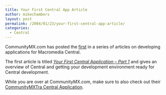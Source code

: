 ```yaml
---
title: Your First Central App Article
author: mikechambers
layout: post
permalink: /2004/01/23/your-first-central-app-article/
categories:
  - Central
---
```



CommunityMX.com has posted the [first][1] in a series of articles on developing applications for Macromedia Central.

The first article is titled [*Your First Central Application &#8211; Part 1*][1] and gives an overview of Central and getting your development environment ready for Central development.

While you are over at CommunityMX.com, make sure to also check out their [CommunityMXTra Central Application][2].

 [1]: http://www.communitymx.com/content/article.cfm?cid=A1CAC646D95BD130
 [2]: http://www.communitymx.com/abstract.cfm?cid=A2D2A836CDB0353C